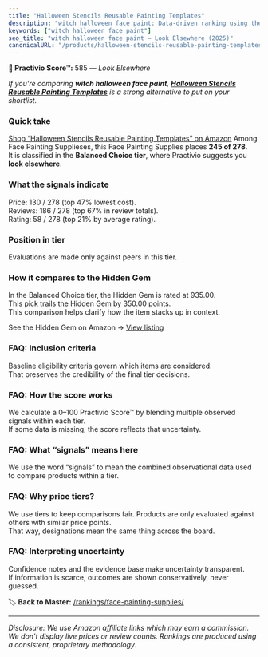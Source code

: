 ```yaml
---
title: "Halloween Stencils Reusable Painting Templates"
description: "witch halloween face paint: Data-driven ranking using the Practivio Score™. Positioned by quality, value, demand, findability, momentum."
keywords: ["witch halloween face paint"]
seo_title: "witch halloween face paint — Look Elsewhere (2025)"
canonicalURL: "/products/halloween-stencils-reusable-painting-templates-B0DD7P7GKM/"
---
```


**🚫 Practivio Score™:** 585 — _Look Elsewhere_


*If you're comparing **witch halloween face paint**, **[Halloween Stencils Reusable Painting Templates](https://www.amazon.com/dp/B0DD7P7GKM?tag=practivio-20)** is a strong alternative to put on your shortlist.*
### Quick take
[Shop “Halloween Stencils Reusable Painting Templates” on Amazon](https://www.amazon.com/dp/B0DD7P7GKM?tag=practivio-20)
Among Face Painting Supplieses, this Face Painting Supplies places **245 of 278**.  
It is classified in the **Balanced Choice tier**, where Practivio suggests you **look elsewhere**.

### What the signals indicate
Price: 130 / 278 (top 47% lowest cost).  
Reviews: 186 / 278 (top 67% in review totals).  
Rating: 58 / 278 (top 21% by average rating).  

### Position in tier
Evaluations are made only against peers in this tier.

### How it compares to the Hidden Gem
In the Balanced Choice tier, the Hidden Gem is rated at 935.00.  
This pick trails the Hidden Gem by 350.00 points.  
This comparison helps clarify how the item stacks up in context.  

See the Hidden Gem on Amazon → [View listing](https://www.amazon.com/dp/B07W1X7SS8?tag=practivio-20)

### FAQ: Inclusion criteria
Baseline eligibility criteria govern which items are considered.  
That preserves the credibility of the final tier decisions.

### FAQ: How the score works
We calculate a 0–100 Practivio Score™ by blending multiple observed signals within each tier.  
If some data is missing, the score reflects that uncertainty.

### FAQ: What “signals” means here
We use the word “signals” to mean the combined observational data used to compare products within a tier.

### FAQ: Why price tiers?
We use tiers to keep comparisons fair. Products are only evaluated against others with similar price points.  
That way, designations mean the same thing across the board.

### FAQ: Interpreting uncertainty
Confidence notes and the evidence base make uncertainty transparent.  
If information is scarce, outcomes are shown conservatively, never guessed.


🏷️ **Back to Master:** [/rankings/face-painting-supplies/](/rankings/face-painting-supplies/)

---
_Disclosure: We use Amazon affiliate links which may earn a commission. We don’t display live prices or review counts. Rankings are produced using a consistent, proprietary methodology._
